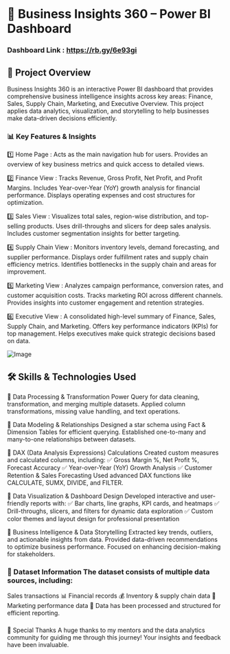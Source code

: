 
# 🚀 Business Insights 360 – Power BI Dashboard
### Dashboard Link : https://rb.gy/6e93gi

## 📌 Project Overview

Business Insights 360 is an interactive Power BI dashboard that provides comprehensive business intelligence insights across key areas: Finance, Sales, Supply Chain, Marketing, and Executive Overview. This project applies data analytics, visualization, and storytelling to help businesses make data-driven decisions efficiently.


### 📊 Key Features & Insights

1️⃣ Home Page : Acts as the main navigation hub for users. Provides an overview of key business metrics and quick access to detailed views.

2️⃣ Finance View  : Tracks Revenue, Gross Profit, Net Profit, and Profit Margins. Includes Year-over-Year (YoY) growth analysis for financial performance. Displays operating expenses and cost structures for optimization.

3️⃣ Sales View : Visualizes total sales, region-wise distribution, and top-selling products. Uses drill-throughs and slicers for deep sales analysis. Includes customer segmentation insights for better targeting.

4️⃣ Supply Chain View : Monitors inventory levels, demand forecasting, and supplier performance. Displays order fulfillment rates and supply chain efficiency metrics. Identifies bottlenecks in the supply chain and areas for improvement.

5️⃣ Marketing View : Analyzes campaign performance, conversion rates, and customer acquisition costs. Tracks marketing ROI across different channels. Provides insights into customer engagement and retention strategies.

6️⃣ Executive View : A consolidated high-level summary of Finance, Sales, Supply Chain, and Marketing. Offers key performance indicators (KPIs) for top management. Helps executives make quick strategic decisions based on data.

![Image](https://github.com/user-attachments/assets/38daabd9-df98-4544-86cb-0f5b69924a5e)

        
## 🛠️ Skills & Technologies Used
  📌 Data Processing & Transformation Power Query for data cleaning, transformation, and merging multiple datasets. Applied column transformations, missing value handling, and text operations.

📌 Data Modeling & Relationships Designed a star schema using Fact & Dimension Tables for efficient querying. Established one-to-many and many-to-one relationships between datasets.

📌 DAX (Data Analysis Expressions) Calculations Created custom measures and calculated columns, including: ✅ Gross Margin %, Net Profit %, Forecast Accuracy ✅ Year-over-Year (YoY) Growth Analysis ✅ Customer Retention & Sales Forecasting Used advanced DAX functions like CALCULATE, SUMX, DIVIDE, and FILTER.

📌 Data Visualization & Dashboard Design Developed interactive and user-friendly reports with: ✅ Bar charts, line graphs, KPI cards, and heatmaps ✅ Drill-throughs, slicers, and filters for dynamic data exploration ✅ Custom color themes and layout design for professional presentation

📌 Business Intelligence & Data Storytelling Extracted key trends, outliers, and actionable insights from data. Provided data-driven recommendations to optimize business performance. Focused on enhancing decision-making for stakeholders.
     
### 📂 Dataset Information The dataset consists of multiple data sources, including:

Sales transactions 📊 Financial records 💰 Inventory & supply chain data 🚚 Marketing performance data 📢 Data has been processed and structured for efficient reporting.

### 

🙌 Special Thanks A huge thanks to my mentors and the data analytics community for guiding me through this journey! Your insights and feedback have been invaluable.
